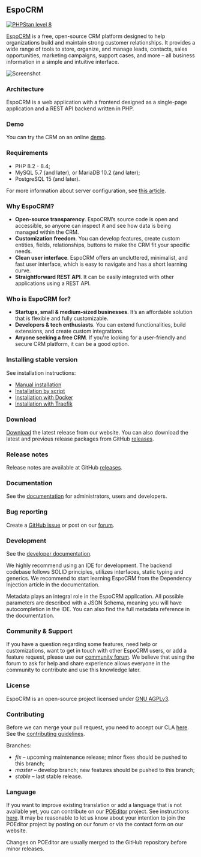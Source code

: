 ## EspoCRM

[![PHPStan level 8](https://img.shields.io/badge/PHPStan-level%208-brightgreen)](#espocrm)

[EspoCRM](https://www.espocrm.com) is a free, open-source CRM platform designed to help organizations build and maintain strong customer relationships.
It provides a wide range of tools to store, organize, and manage leads, contacts, sales opportunities, marketing campaigns,
support cases, and more – all business information in a simple and intuitive interface.

![Screenshot](https://user-images.githubusercontent.com/1006792/226094559-995dfd2a-a18f-4619-a21b-79a4e671990a.png)

### Architecture

EspoCRM is a web application with a frontend designed as a single-page application and a REST API
backend written in PHP.

### Demo

You can try the CRM on an online [demo](https://www.espocrm.com/demo/).

### Requirements

* PHP 8.2 - 8.4;
* MySQL 5.7 (and later), or MariaDB 10.2 (and later);
* PostgreSQL 15 (and later).

For more information about server configuration, see [this article](https://docs.espocrm.com/administration/server-configuration/).

### Why EspoCRM?

* **Open-source transparency**. EspoCRM’s source code is open and accessible, so anyone can inspect it and see how data is being managed within the CRM.
* **Customization freedom**. You can develop features, create custom entities, fields, relationships, buttons to make the CRM fit your specific needs.
* **Clean user interface**. EspoCRM offers an uncluttered, minimalist, and fast user interface, which is easy to navigate and has a short learning curve.
* **Straightforward REST API**. It can be easily integrated with other applications using a REST API.

### Who is EspoCRM for?

* **Startups, small & medium-sized businesses**. It’s an affordable solution that is flexible and fully customizable.
* **Developers & tech enthusiasts**. You can extend functionalities, build extensions, and create custom integrations.
* **Anyone seeking a free CRM**. If you're looking for a user-friendly and secure CRM platform, it can be a good option.

### Installing stable version

See installation instructions:

* [Manual installation](https://docs.espocrm.com/administration/installation/)
* [Installation by script](https://docs.espocrm.com/administration/installation-by-script/)
* [Installation with Docker](https://docs.espocrm.com/administration/docker/installation/)
* [Installation with Traefik](https://docs.espocrm.com/administration/docker/traefik/)

### Download

[Download](https://www.espocrm.com/download/) the latest release from our website. You can also download the latest and previous release packages from GitHub [releases](https://github.com/espocrm/espocrm/releases).

### Release notes

Release notes are available at GitHub [releases](https://github.com/espocrm/espocrm/releases).

### Documentation

See the [documentation](https://docs.espocrm.com) for administrators, users and developers.

### Bug reporting

Create a [GitHub issue](https://github.com/espocrm/espocrm/issues/new/choose) or post on our [forum](https://forum.espocrm.com/forum/bug-reports).

### Development

See the [developer documentation](https://docs.espocrm.com/development/).

We highly recommend using an IDE for development. The backend codebase follows SOLID principles, utilizes interfaces, static typing and generics. We recommend to start learning EspoCRM from the Dependency Injection article in the documentation.

Metadata plays an integral role in the EspoCRM application. All possible parameters are described with a JSON Schema, meaning you will have autocompletion in the IDE. You can also find the full metadata reference in the documentation.

### Community & Support

If you have a question regarding some features, need help or customizations, want to get in touch with other EspoCRM users, or add a feature request, please use our [community forum](https://forum.espocrm.com/). We believe that using the forum to ask for help and share experience allows everyone in the community to contribute and use this knowledge later.

### License

EspoCRM is an open-source project licensed under [GNU AGPLv3](https://raw.githubusercontent.com/espocrm/espocrm/master/LICENSE.txt).

### Contributing

Before we can merge your pull request, you need to accept our CLA [here](https://github.com/espocrm/cla). See the [contributing guidelines](https://github.com/espocrm/espocrm/blob/master/.github/CONTRIBUTING.md).

Branches:

* *fix* – upcoming maintenance release; minor fixes should be pushed to this branch;
* *master* – develop branch; new features should be pushed to this branch;
* *stable* – last stable release.

### Language

If you want to improve existing translation or add a language that is not available yet, you can contribute on our [POEditor](https://poeditor.com/join/project/gLDKZtUF4i) project. See instructions [here](https://www.espocrm.com/blog/how-to-use-poeditor-to-translate-espocrm/). It may be reasonable to let us know about your intention to join the POEditor project by posting on our forum or via the contact form on our website.

Changes on POEditor are usually merged to the GitHub repository before minor releases.
